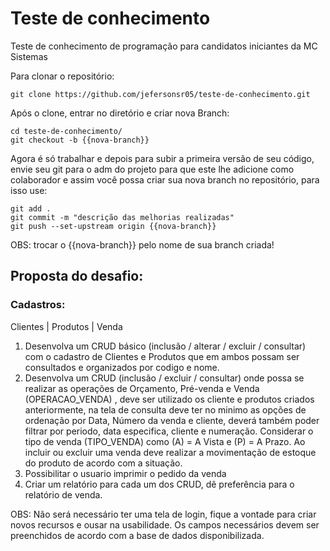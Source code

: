 # Teste de conhecimento
Teste de conhecimento de programação para candidatos iniciantes da MC Sistemas

Para clonar o repositório:

	git clone https://github.com/jefersonsr05/teste-de-conhecimento.git
	
Após o clone, entrar no diretório e criar nova Branch:

	cd teste-de-conhecimento/
	git checkout -b {{nova-branch}}
	
Agora é só trabalhar e depois para subir a primeira versão de seu código, envie seu git para o adm do projeto para que este lhe adicione como colaborador e assim você possa criar sua nova branch no repositório, para isso use:

	git add .
	git commit -m "descrição das melhorias realizadas"
	git push --set-upstream origin {{nova-branch}}

OBS: trocar o {{nova-branch}} pelo nome de sua branch criada!


## Proposta do desafio:

### Cadastros:
Clientes | Produtos | Venda

1) Desenvolva um CRUD básico (inclusão / alterar / excluir / consultar) com o cadastro de Clientes e Produtos que em ambos possam ser consultados e organizados por codigo e nome.
2) Desenvolva um CRUD (inclusão / excluir / consultar) onde possa se realizar as operações de Orçamento, Pré-venda e Venda (OPERACAO_VENDA) , deve ser utilizado os cliente e produtos criados anteriormente, na tela de consulta deve ter no minimo as opções de ordenação por Data, Número da venda e cliente, deverá também poder filtrar por periodo, data especifica, cliente e numeração. 
Considerar o tipo de venda (TIPO_VENDA) como (A) = A Vista e (P) = A Prazo.
Ao incluir ou excluir uma venda deve realizar a movimentação de estoque do produto de acordo com a situação.
3) Possibilitar o usuario imprimir o pedido da venda
4) Criar um relatório para cada um dos CRUD, dê preferência para o relatório de venda.
	
OBS: Não será necessário ter uma tela de login, fique a vontade para criar novos recursos e ousar na usabilidade. Os campos necessários devem ser preenchidos de acordo com a base de dados disponibilizada.
